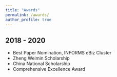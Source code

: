 ```yaml
---
title: "Awards"
permalink: /awards/
author_profile: true
---
```


## 2018 - 2020
- Best Paper Nomination, INFORMS eBiz Cluster
- Zheng Weimin Scholarship
- China National Scholarship
- Comprehensive Excellence Award

<!-- {{ post.date | date: '%m %d, %Y' }} -->
